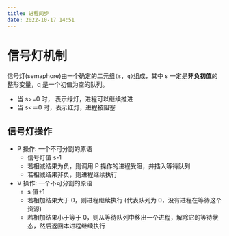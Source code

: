 ```yaml
---
title: 进程同步
date: 2022-10-17 14:51
---
```

# 信号灯机制
信号灯(semaphore)由一个确定的二元组`(s, q)`组成，其中 s 一定是**非负初值**的整形变量，q 是一个初值为空的队列。
- 当 s>=0 时， 表示绿灯，进程可以继续推进
- 当 s<＝0 时，表示红灯，进程被阻塞
## 信号灯操作
- P 操作: 一个不可分割的原语
    - 信号灯值 s-1
    - 若相减结果为负，则调用 P 操作的进程受阻，并插入等待队列
    - 若相减结果非负，则进程继续执行
- V 操作: 一个不可分割的原语
    - s 值+1
    - 若相加结果大于 0，则进程继续执行 (代表队列为 0，没有进程在等待这个资源)
    - 若相加结果小于等于 0，则从等待队列中移出一个进程，解除它的等待状态，然后返回本进程继续执行
